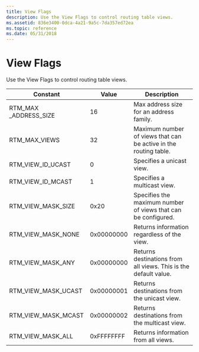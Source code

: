 ```yaml
---
title: View Flags
description: Use the View Flags to control routing table views.
ms.assetid: 836e3400-0dca-4a21-9a5c-7da357ed72ea
ms.topic: reference
ms.date: 05/31/2018
---
```


# View Flags

Use the View Flags to control routing table views.



| Constant                 | Value      | Description                                                      |
|--------------------------|------------|------------------------------------------------------------------|
| RTM\_MAX \_ADDRESS\_SIZE | 16         | Max address size for an address family.                          |
| RTM\_MAX\_VIEWS          | 32         | Maximum number of views that can be active in the routing table. |
| RTM\_VIEW\_ID\_UCAST     | 0          | Specifies a unicast view.                                        |
| RTM\_VIEW\_ID\_MCAST     | 1          | Specifies a multicast view.                                      |
| RTM\_VIEW\_MASK\_SIZE    | 0x20       | Specifies the maximum number of views that can be configured.    |
| RTM\_VIEW\_MASK\_NONE    | 0x00000000 | Returns information regardless of the view.                      |
| RTM\_VIEW\_MASK\_ANY     | 0x00000000 | Returns destinations from all views. This is the default value.  |
| RTM\_VIEW\_MASK\_UCAST   | 0x00000001 | Returns destinations from the unicast view.                      |
| RTM\_VIEW\_MASK\_MCAST   | 0x00000002 | Returns destinations from the multicast view.                    |
| RTM\_VIEW\_MASK\_ALL     | 0xFFFFFFFF | Returns information from all views.                              |



 

 

 




